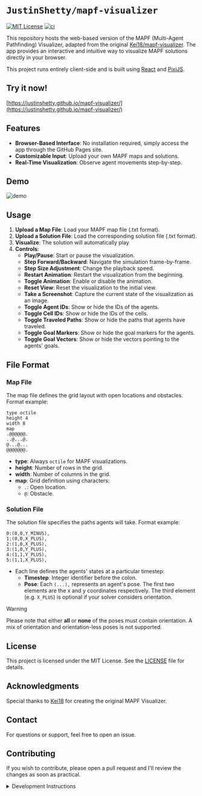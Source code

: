# `JustinShetty/mapf-visualizer`

[![MIT License](http://img.shields.io/badge/license-MIT-blue.svg?style=flat)](LICENSE)
[![ci](https://github.com/JustinShetty/mapf-visualizer/actions/workflows/ci.yml/badge.svg)](https://github.com/JustinShetty/mapf-visualizer/actions/workflows/ci.yml)

This repository hosts the web-based version of the MAPF (Multi-Agent Pathfinding) Visualizer, adapted from the original [Kei18/mapf-visualizer](https://github.com/Kei18/mapf-visualizer). The app provides an interactive and intuitive way to visualize MAPF solutions directly in your browser.

This project runs entirely client-side and is built using [React](https://reactjs.org/) and [PixiJS](https://pixijs.com/).

## Try it now!

[https://justinshetty.github.io/mapf-visualizer/](https://justinshetty.github.io/mapf-visualizer/)

## Features

- **Browser-Based Interface**: No installation required, simply access the app through the GitHub Pages site.
- **Customizable Input**: Upload your own MAPF maps and solutions.
- **Real-Time Visualization**: Observe agent movements step-by-step.

## Demo
![demo](./assets/demo.gif)

## Usage

1. **Upload a Map File**: Load your MAPF map file (.txt format).
2. **Upload a Solution File**: Load the corresponding solution file (.txt format).
3. **Visualize**: The solution will automatically play
4. **Controls**:
    - **Play/Pause**: Start or pause the visualization.
    - **Step Forward/Backward**: Navigate the simulation frame-by-frame.
    - **Step Size Adjustment**: Change the playback speed.
    - **Restart Animation**: Restart the visualization from the beginning.
    - **Toggle Animation**: Enable or disable the animation.
    - **Reset View**: Reset the visualization to the initial view.
    - **Take a Screenshot**: Capture the current state of the visualization as an image.
    - **Toggle Agent IDs**: Show or hide the IDs of the agents.
    - **Toggle Cell IDs**: Show or hide the IDs of the cells.
    - **Toggle Traveled Paths**: Show or hide the paths that agents have traveled.
    - **Toggle Goal Markers**: Show or hide the goal markers for the agents.
    - **Toggle Goal Vectors**: Show or hide the vectors pointing to the agents' goals.


## File Format

### Map File
The map file defines the grid layout with open locations and obstacles. Format example:
```
type octile
height 4
width 8
map
.@@@@@@.
..@...@.
@...@...
@@@@@@@.
```
- **type**: Always `octile` for MAPF visualizations.
- **height**: Number of rows in the grid.
- **width**: Number of columns in the grid.
- **map**: Grid definition using characters:
  - `.`: Open location.
  - `@`: Obstacle.

### Solution File
The solution file specifies the paths agents will take. Format example:
```
0:(0,0,Y_MINUS),
1:(0,0,X_PLUS),
2:(1,0,X_PLUS),
3:(1,0,Y_PLUS),
4:(1,1,Y_PLUS),
5:(1,1,X_PLUS),
```
- Each line defines the agents' states at a particular timestep:
  - **Timestep**: Integer identifier before the colon.
  - **Pose**: Each `(...),` represents an agent's pose. The first two elements are the x and y coordinates respectively. The third element (e.g. `X_PLUS`) is optional if your solver considers orientation. 

> [!WARNING]
> Please note that either **all** or **none** of the poses must contain orientation. A mix of orientation and orientation-less poses is not supported.

## License

This project is licensed under the MIT License. See the [LICENSE](LICENSE) file for details.

## Acknowledgments

Special thanks to [Kei18](https://github.com/Kei18) for creating the original MAPF Visualizer.

## Contact

For questions or support, feel free to open an issue.

## Contributing
If you wish to contribute, please open a pull request and I'll review the changes as soon as practical.

<details>
  <summary>Development Instructions</summary>

### Running the Development Server

To run the development server locally, follow these steps:

1. **Clone the Repository**:
   ```sh
   git clone https://github.com/JustinShetty/mapf-visualizer.git
   cd mapf-visualizer
   ```

2. **Install Dependencies**:
   ```sh
   npm install
   ```

3. **Start the Development Server**:
   ```sh
   npm run dev
   ```

### Linting the Codebase

To maintain code quality, lint the codebase using the following commands:

1. **Run Linter**:
   ```sh
   npm run lint
   ```

</details>


